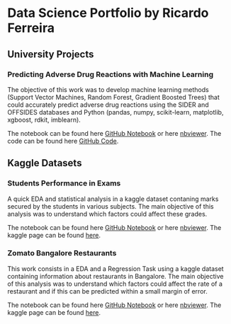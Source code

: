 # Data Science Portfolio by Ricardo Ferreira


## University Projects

### Predicting Adverse Drug Reactions with Machine Learning

The objective of this work was to develop machine learning methods (Support Vector Machines, Random Forest, Gradient Boosted Trees) that could accurately predict adverse drug reactions using the SIDER and OFFSIDES databases and Python (pandas, numpy, scikit-learn, matplotlib, xgboost, rdkit, imblearn). 

The notebook can be found here [GitHub Notebook](https://github.com/ricardoamferreira/Predicting-Adverse-Drug-Reactions-with-Machine-Learning/blob/master/Predicting%20Adverse%20Drug%20Reactions%20With%20Machine%20Learning.ipynb) or here [nbviewer](https://nbviewer.jupyter.org/github/ricardoamferreira/Predicting-Adverse-Drug-Reactions-with-Machine-Learning/blob/master/Predicting%20Adverse%20Drug%20Reactions%20With%20Machine%20Learning.ipynb). The code can be found here [GitHub Code](https://github.com/ricardoamferreira/Predicting-Adverse-Drug-Reactions-with-Machine-Learning).


## Kaggle Datasets

### Students Performance in Exams

A quick EDA and statistical analysis in a kaggle dataset contaning marks secured by the students in various subjects. The main objective of this analysis was to understand which factors could affect these grades. 


The notebook can be found here [GitHub Notebook](https://github.com/ricardoamferreira/ricardoferreira.github.io/blob/master/Notebooks/students-performance-in-exams-quick-eda.ipynb) or here [nbviewer](https://nbviewer.jupyter.org/github/ricardoamferreira/ricardoamferreira.github.io/blob/master/Notebooks/students-performance-in-exams-quick-eda.ipynb). The kaggle page can be found [here](https://www.kaggle.com/spscientist/students-performance-in-exams).


### Zomato Bangalore Restaurants

This work consists in a EDA and a Regression Task using a kaggle dataset containing information about restaurants in Bangalore. The main objective of this analysis was to understand which factors could affect the rate of a restaurant and if this can be predicted within a small margin of error.

The notebook can be found here [GitHub Notebook](https://github.com/ricardoamferreira/ricardoamferreira.github.io/blob/master/Notebooks/Zomato_Bangalore_Restaurants.ipynb) or here [nbviewer](https://nbviewer.jupyter.org/github/ricardoamferreira/ricardoamferreira.github.io/blob/master/Notebooks/Zomato_Bangalore_Restaurants.ipynb). The kaggle page can be found [here](https://www.kaggle.com/himanshupoddar/zomato-bangalore-restaurants).
